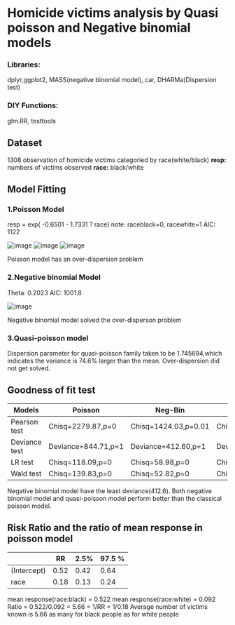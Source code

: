 # Homicide victims analysis by Quasi poisson and Negative binomial models
 
### Libraries: 
dplyr,ggplot2, MASS(negative binomial model), car, DHARMa(Dispersion test)

### DIY Functions:
glm.RR, testtools

## Dataset
1308 observation of homicide victims categoried by race(white/black)
**resp:** numbers of victims observed
**race:** black/white

## Model Fitting
### 1.Poisson Model
resp = exp( -0.6501 - 1.7331 ? race)
note: raceblack=0, racewhite=1
AIC: 1122

![image](https://user-images.githubusercontent.com/72392376/123554851-624f0c00-d782-11eb-9f59-239f9c52afa9.png)
![image](https://user-images.githubusercontent.com/72392376/123554864-75fa7280-d782-11eb-9d62-69b03a66a4d2.png)
![image](https://user-images.githubusercontent.com/72392376/123554874-84e12500-d782-11eb-8605-4695b351a75d.png)

Poisson model has an over-dispersion problem

### 2.Negative binomial Model
Theta:  0.2023
AIC: 1001.8

![image](https://user-images.githubusercontent.com/72392376/123554896-a7733e00-d782-11eb-84c7-1d7928daa3e3.png)

Negative binomial model solved the over-disperson problem

### 3.Quasi-poisson model

Dispersion parameter for quasi-poisson family taken to be 1.745694,which indicates the variance is 74.6% larger than the mean. 
Over-dispersion did not get solved.

## Goodness of fit test

| Models  | Poisson | Neg-Bin | Quasi-P |
| ------- | ------- | ------- | ------- |
| Pearson test  | Chisq=2279.87,p=0  | Chisq=1424.03,p=0.01  | Chisq=2279.87,p=0  |
| Deviance test  | Deviance=844.71,p=1  | Deviance=412.60,p=1  | Deviance=844.71,p=1  |
| LR test  | Chisq=118.09,p=0  | Chisq=58.98,p=0  | Chisq=67.65,p=0  |
| Wald test  | Chisq=139.83,p=0  | Chisq=52.82,p=0  | Chisq=80.10,p=0  |

Negative binomial model have the least deviance(412.6). 
Both negative binomial model and quasi-poisson model perform better than the classical poisson model.

## Risk Ratio and the ratio of mean response in poisson model

|     | RR  | 2.5% | 97.5 % |
| --- | --- | ---- | -------|
| (Intercept)  | 0.52  | 0.42 | 0.64 |
| race  | 0.18  | 0.13 | 0.24 |

mean response(race:black) = 0.522
mean response(race:white) = 0.092
Ratio = 0.522/0.092 = 5.66 = 1/RR = 1/0.18
Average number of victims known is 5.66 as many for black people as for white people

